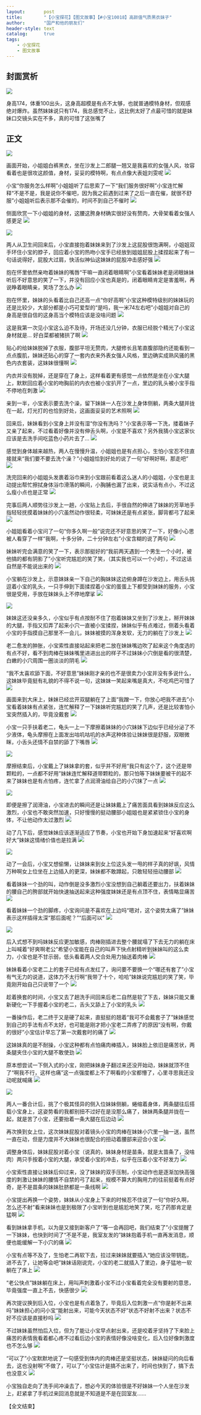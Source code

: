 ```yaml
---
layout:       post
title:        "【小宝探花】【图文故事】【#小宝10018】高颜值气质黑衣妹子"
author:       "国产和他的朋友们"
header-style: text
catalog:      true
tags:
    - 小宝探花
    - 图文故事
---
```


## 封面赏析

![](https://tj.946zy.app/tupian/forum/202411/18/152829ralkquq9tacqjvak.gif)

身高174，体重100出头，这身高超模是有点不太够，也就普通模特身材，但观感绝对爆炸。虽然妹妹说只有174，我总感觉不止，这比例太好了点最可惜的就是妹妹口交镜头实在不多，真的可惜了这张嘴了

## 正文

![](https://tj.946zy.app/tupian/forum/202411/18/151057r5lty9n9xzoo9lgo.gif)

画面开始，小姐姐白裤黑衣，坐在沙发上二郎腿一翘又是我喜欢的女强人风，妆容看着也是很攻这颜值，身材，妥妥的模特啊，有点点像大表姐刘雯呢
![](https://tj.946zy.app/tupian/forum/202411/18/151103vfsp9pbii1wrd690.gif)

小宝“你服务怎么样啊”小姐姐听了后思索了一下“我们服务很好啊”小宝连忙解释“不是不是，我是说你不催吧，因为我之前遇到过来了之后一直在催，就很不舒服”小姐姐听后表示那不会催的，时间不到自己不催时
![](https://tj.946zy.app/tupian/forum/202411/18/151107c88o8zpi6i8oippz.gif)

侧面欣赏一下小姐姐的身材，这腰这胯身材确实很好没有赘肉，大骨架看着女强人感更足
![](https://tj.946zy.app/tupian/forum/202411/18/151111dw2b7ids2idxnpyu.gif)

![](https://tj.946zy.app/tupian/forum/202411/18/151114r3ynw8gcwzbyeqqy.gif)

两人从卫生间回来后，小宝直接抱着妹妹来到了沙发上这屁股很饱满啊，小姐姐双手环住小宝的脖子，回应着小宝的热吻小宝手已经放到姐姐屁股上揉捏起来了有一句话说得好，屁股大过肩，快活似神仙这妹妹的屁股冲击感好强
![](https://tj.946zy.app/tupian/forum/202411/18/151118dkibz2zzl1bl442g.gif)

抱在怀里依然亲吻着妹妹的嘴唇“干嘛一直闭着眼睛啊”小宝看着妹妹老是闭眼妹妹听后不好意思的笑了一下，并没有回应小宝也真是的，闭着眼睛肯定是害羞啊，再说睁着眼睛亲，笑场了怎么办
![](https://tj.946zy.app/tupian/forum/202411/18/151123u8mf04pv1pdevmdz.gif)

抱在怀里，妹妹的头看着比自己还高一点“你好高啊”小宝这种模特级别的妹妹玩的还是比较少，大部分都是小巧可爱型的“是吗，我一米74左右吧”小姐姐对自己的身高是很自信的这身高当个模特应该是没啥问题
![](https://tj.946zy.app/tupian/forum/202411/18/151128kdm49ty9zhwdtmwv.gif)

这是我第一次见小宝这么迫不及待，开场还没几分钟，衣服已经脱个精光了小宝这身材就是... 好白菜都被猪拱了啊
![](https://tj.946zy.app/tupian/forum/202411/18/151133m2gz0ypoccbpzzi2.gif)

贴心的给妹妹脱掉了衣服，腹部平坦无赘肉，大腿修长且笔直腹部隐约还能看到一点点腹肌，妹妹还贴心的穿了一套内衣来外表女强人风格，里边确实成熟风骚的黑色内衣套装，这妹妹很懂啊
![](https://tj.946zy.app/tupian/forum/202411/18/151136tvzdggnouvvun39u.gif)

内衣并没有脱掉，还是穿在了身上，这样看着更有感觉一点依然是坐在小宝大腿上，默默回应着小宝的吻胸前的内衣也被小宝扒开了一点，里边的乳头被小宝手指不停地在刺激
![](https://tj.946zy.app/tupian/forum/202411/18/151139t91rkb91dpidzr8v.gif)

亲到一半，小宝表示要去洗个澡，留下妹妹一人在沙发上身体侧躺，两条大腿并拢在一起，灯光打的也恰到好处，这画面妥妥的艺术照啊
![](https://tj.946zy.app/tupian/forum/202411/18/151143opsx0zf2xfarxxfr.gif)

回来后，妹妹看到小宝身上并没有湿“你没有洗吗？”小宝表示等一下洗，搂着妹子又亲了起来，不过看着好像并没有伸舌头啊，小宝是不喜欢？另外我猜小宝这家伙应该是去洗手间吃蓝色小药片去了...
![](https://tj.946zy.app/tupian/forum/202411/18/151958p00z51iqj01a64vv.gif)

感觉到身体越来越热，两人在慢慢升温，小姐姐也是有点担心，生怕小宝忍不住直接就来“我们要不要去洗个澡？”小姐姐恰到好处的说了一句“好啊好啊，那走吧”
![](https://tj.946zy.app/tupian/forum/202411/18/151149yo3jje44oco8tjmx.gif)

洗完回来的小姐姐头发裹着浴巾来到小宝跟前看着这么迷人的小姐姐，小宝也是主动提出帮忙擦拭身体浴巾滑落的瞬间，小胸脯也漏了出来，说实话有点小，不过这么瘦小点也是正常
![](https://tj.946zy.app/tupian/forum/202411/18/151153sdu9979v2vvsh92k.gif)

完事后两人顺势往沙发上一趟，小宝贴上去后，手很自然的伸进了妹妹的芳草地手指轻轻抚摸着妹妹的小穴虽然动作很轻柔，可妹妹还是有点紧张，脚背都弓了起来
![](https://tj.946zy.app/tupian/forum/202411/18/151158kr0jjqubkhykjajx.gif)

小姐姐看着小宝问了一句“你多久啊一般”说完还不好意思的笑了一下，好像小心思被人看穿了一样“我啊，十多分钟，二十分钟左右”小宝含糊的说了两句
![](https://tj.946zy.app/tupian/forum/202411/18/151203okk51v5dv1pkxxuq.gif)

妹妹听完会满意的笑了一下，表示那挺好的“我前两天遇到一个男生一个小时，被他搞的都有阴影了”小宝听完尴尬的笑了笑，（其实我也可以一个小时），不过这话自然是不能说出来的
![](https://tj.946zy.app/tupian/forum/202411/18/151207gmrntwhmaerqrfhw.gif)

小宝躺在沙发上，示意妹妹亲一下自己的胸妹妹这边俯身蹲在沙发边上，用舌头挑逗着小宝的乳头，一只手伸到下面揉捏着小宝的蛋蛋上下都受到妹妹的服务，小宝很是受用，手放在妹妹头上不停地摩挲
![](https://tj.946zy.app/tupian/forum/202411/18/151212eqz7g9b764ib6ro6.gif)

![](https://tj.946zy.app/tupian/forum/202411/18/151213y29llo61m9ujjn9r.gif)

妹妹这还没亲多久，小宝似乎有点按耐不住了抱着妹妹又坐到了沙发上，掰开妹妹的大腿，手指又扣弄了起来小穴一直被小宝揉捏，妹妹似乎有点难过，侧着头看着小宝的手指摸自己那里不一会儿，妹妹被摸的浑身发软，无力的躺在了沙发上
![](https://tj.946zy.app/tupian/forum/202411/18/151216buglzw80ig8sghg6.gif)

老二愈发的肿胀，小宝索性直接站起来把老二放在妹妹嘴边吹了起来这个角度选的有点不好，看不到肉棒在妹妹嘴里进进出出的样子不过妹妹小穴倒是看的很清楚，白嫩的小穴周围一圈淡淡的阴毛
![](https://tj.946zy.app/tupian/forum/202411/18/151220f0kfugbqwfjznbqo.gif)

“我不太喜欢舔下面，不好意思”妹妹刚才亲的也不是很卖力小宝并没有多说什么，这妹妹毕竟挺有礼貌的不得不说一句，这妹妹一笑起来嘴是真大，不吃鸡巴可惜了
![](https://tj.946zy.app/tupian/forum/202411/18/151225b7m4jldj42xmluje.gif)

画面来到大床上，妹妹已经岔开双腿躺在了上面“我蹭一下，你放心吧我不进去”小宝看着妹妹有点紧张，连忙解释了一下妹妹听完尴尬的笑了几声，还是比较害怕小宝突然插入的，毕竟没戴套
![](https://tj.946zy.app/tupian/forum/202411/18/151227zb1dlznyqqd811jl.gif)

小宝一只手扶着老二，龟头一上一下摩擦着妹妹的小穴妹妹下边似乎已经分泌了不少液体，龟头摩擦在上面发出咕叽咕叽的水声这种体验让妹妹很是舒服，双眼微眯，小舌头还情不自禁的舔了下嘴唇
![](https://tj.946zy.app/tupian/forum/202411/18/151231w5n3iec5zxmcefxn.gif)

![](https://tj.946zy.app/tupian/forum/202411/18/151235pybw9l000ii00zb9.gif)

摩擦结束后，小宝戴上了妹妹拿的套，似乎并不好用“我只有这个了，这个还是带颗粒的，一点都不好用”妹妹连忙解释道带颗粒的，那只怕等下妹妹要被干的起不来了妹妹也是有点怕疼，连忙拿了点润滑油给自己的小穴抹了一点
![](https://tj.946zy.app/tupian/forum/202411/18/151239nrqe0r950aq5zvq0.gif)

![](https://tj.946zy.app/tupian/forum/202411/18/151244lhbkbrr6bggkbm33.gif)

即便是擦了润滑油，小宝进去的瞬间还是让妹妹戴上了痛苦面具看到妹妹反应这么激烈，小宝也不敢突然加速，只好慢慢的挺动腰部小姐姐也是紧紧锁住小宝的身体，不让他动作太过激烈
![](https://tj.946zy.app/tupian/forum/202411/18/151247qkyfmcqv9d2qrvzr.gif)

动了几下后，感觉妹妹应该逐渐适应了节奏，小宝也开始下身加速起来“好喜欢啊好大”妹妹这情绪价值也是拉满
![](https://tj.946zy.app/tupian/forum/202411/18/151252yw46g4i18sx5x2y8.gif)

![](https://tj.946zy.app/tupian/forum/202411/18/151255t944zmqjv3sjjjzm.gif)

动了一会后，小宝又想偷懒，让妹妹来到女上位这头发一甩的样子真的好飒，风情万种啊女上位坐在上边插入的更深，妹妹都不敢蹲起，只敢轻轻扭动腰部
![](https://tj.946zy.app/tupian/forum/202411/18/151258ghfbobb9b32k2kv9.gif)

看着妹妹一个劲的叫，动作倒是没多激烈小宝没想到自己躺着还要出力，扶着妹妹的腰自己的胯部就开始快速抽送起来这种强度妹妹还是有点顶不住，表情略显痛苦
![](https://tj.946zy.app/tupian/forum/202411/18/151301rtz81qsitc5ciimo.gif)

看着妹妹一个劲的脚疼，小宝询问是不喜欢在上边吗“嗯对，这个姿势太痛了”妹妹表示这样插得太深“那后面呢？”“后面可以”
![](https://tj.946zy.app/tupian/forum/202411/18/151307s9fhbxzb1ayxh35b.gif)

![](https://tj.946zy.app/tupian/forum/202411/18/151312zghv3543q45qhnhx.gif)

后入式想不到吗妹妹反应更加敏感，肉棒刚插进去整个腰就塌了下去无力的躺在床上叫喊着“好爽啊老公”希望小宝能在自己的叫声下快点射精听到妹妹叫的这么卖力，小宝也是不甘示弱，低头看着两人交合处用力抽送着肉棒
![](https://tj.946zy.app/tupian/forum/202411/18/151315vnt202mowq9q0pul.gif)

妹妹看着小宝老二上的套子已经有点发红了，询问要不要换一个“哪还有套了”小宝有气无力的说道，这体力不太行啊“我带了十个，哈哈”妹妹说完尴尬的笑了笑，毕竟刚开始自己只说带了一个
![](https://tj.946zy.app/tupian/forum/202411/18/151320vsvik5siqpr2hrsg.gif)

趁着换套的时间，小宝又去了趟洗手间回来后老二自然是软了下去，妹妹只能又重新硬化一下手握着小宝的老二，舌头又舔上了小宝的乳头
![](https://tj.946zy.app/tupian/forum/202411/18/151325owwaw5q2g5e7zow1.gif)

一番操作后，老二终于又是硬了起来，直挺挺的翘着“我可不会戴套子了”妹妹感觉到自己的手法有点不太好，也可能是刚才把小宝老二弄疼了的原因“没有啊，你戴的很好”小宝估计早忘了第一次戴套时的痛了
![](https://tj.946zy.app/tupian/forum/202411/18/151328imuike1s47ul4ls9.gif)

这妹妹真的是不耐操，小宝这种都有点怕痛肉棒插入，妹妹脸上依旧是痛苦状，两条腿夹住小宝的大腿不敢使劲
![](https://tj.946zy.app/tupian/forum/202411/18/151332lv14xdbs2jyeyl1e.gif)

原本想尝试一下侧入式的小宝，刚把妹妹身子翻过来还没开始动，妹妹就顶不住了“啊我不行，这样也痛”这一点强度都上不了啊看的小宝都懵了，心里寻思我还没动呢就喊痛
![](https://tj.946zy.app/tupian/forum/202411/18/151335l7xrmk6i744r73x7.gif)

![](https://tj.946zy.app/tupian/forum/202411/18/151340p6ad2ig05j0h4izo.gif)

两人一番合计后，挑了个极其怪异的侧入位妹妹侧躺，蜷缩着身体，两条腿往后搭载小宝身上，这姿势看的我都别扭不过好在是没那么痛了，妹妹两条腿并拢在一起，就是苦了小宝，还要抬着一条大腿在后边动
![](https://tj.946zy.app/tupian/forum/202411/18/151343gybzi50eibeb6axx.gif)

再次换到女上位，这次妹妹屁股对着镜头小宝的肉棒在妹妹小穴里一抽一送，虽然一直在动，但是力度并不大妹妹也很配合的扭动着腰部来迎合小宝
![](https://tj.946zy.app/tupian/forum/202411/18/151347mfzge9sb99axexev.gif)

调整身体后，妹妹屁股对着小宝（说真的，妹妹身材是苗条，就是太苗条了，没啥肉）两只手按着小宝的大腿，承受着小宝的冲击，似乎在压着小宝不好发力
![](https://tj.946zy.app/tupian/forum/202411/18/151352o6cjiw6c28qr8lkl.gif)

小宝索性直接让妹妹后仰过来，没了妹妹的双手压制，小宝动作也是逐渐加快高强度的刺激让妹妹的腰情不自禁的弓了起来，规模不算大的胸用力的往前挺着有点好奇，是不是苗条的妹妹肚脐都是一条线啊
![](https://tj.946zy.app/tupian/forum/202411/18/152337qtkeket4mncayh9n.gif)

小宝提出再换一个姿势，妹妹从小宝身上下来的时候忍不住说了一句“你好久啊，怎么还不射”看来妹妹也是到极限了小宝听到也是尴尬地笑了笑，吃了药那肯定是猛啊
![](https://tj.946zy.app/tupian/forum/202411/18/151355dxhu86xb8cicjii7.gif)

看到妹妹拿手机，以为是又接到新客户了“等一会再回吧，我们结束了”小宝提醒了一下妹妹，也快到时间了“不是不是，我室友发的”妹妹抱着手机一直再发消息，顺便也能缓解一下小穴的痛
![](https://tj.946zy.app/tupian/forum/202411/18/151358h7l0tjuvjttyqtya.gif)

小宝有点等不及了，生怕老二再软下去，拉过来妹妹就要插入“她应该没带钥匙，进不去了，让她等会吧”妹妹话刚说完，小宝的老二就插入了里边，身子猛地一软躺在了床上
![](https://tj.946zy.app/tupian/forum/202411/18/151400hemkuuqe3e9uguei.gif)

“老公快点”妹妹躺在床上，用叫声刺激着小宝不过小宝看着完全没有要射的意思，毕竟强度一直上不去，快感很少
![](https://tj.946zy.app/tupian/forum/202411/18/151405meppbm60qdngdbnb.gif)

再次提议换到后入位，小宝也是有点着急了，毕竟后入位刺激一点“你是射不出来吗”妹妹担心的问小宝“能射出来，可能今天状态不好”状态不好射不出来？状态不好不应该是直接秒吗
![](https://tj.946zy.app/tupian/forum/202411/18/151408s3ta8jdwxlxwtlj0.gif)

不过妹妹虽然怕后入位，但为了能让小宝早点射出来，还是咬着牙坚持了下来脸上痛苦的表情我看着都心疼不过看后边小宝的表情好像没啥变化，后入位好像刺激度也不怎么够
![](https://tj.946zy.app/tupian/forum/202411/18/151411a3effloo8888i8p1.gif)

“可以了”小宝默默地说了一句感受到体内的肉棒还是坚挺状态，妹妹疑问的向后看去，这也没射啊“不做了，可以了”小宝估计是搞不出来了，时间也快到了，搞下去也没意义
![](https://tj.946zy.app/tupian/forum/202411/18/151413mhk2i22z2wec22v8.gif)

小宝独自走向了洗手间冲澡去了，想必今天的体验很是不好妹妹一个人坐在沙发上，赶紧拿了手机过来回消息就是不知道是不是在回室友......

【全文结束】